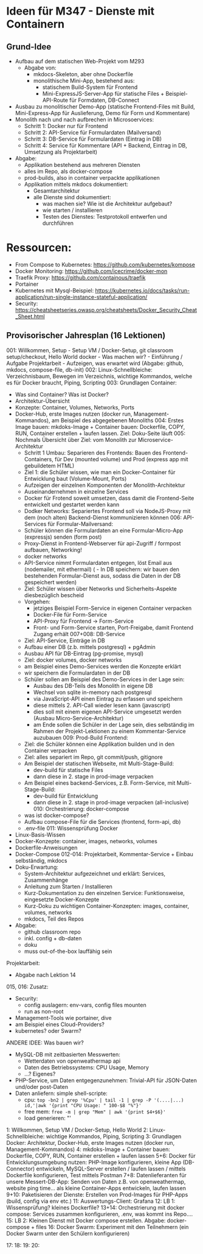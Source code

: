 

# Ideen für M347 - Dienste mit Containern

## Grund-Idee

- Aufbau auf dem statischen Web-Projekt vom M293
  - Abgabe von:
    - mkdocs-Skeleton, aber ohne Dockerfile
    - monolithische Mini-App, bestehend aus:
      - statischem Build-System für Frontend
      - Mini-ExpressJS-Server-App für statische Files + Beispiel-API-Route für Formdaten, DB-Connect
- Ausbau zu monolitischer Demo-App (statische Frontend-Files mit Build, Mini-Express-App für Auslieferung, Demo für Form und Kommentare)
- Monolith nach und nach aufbrechen in Microsoervices:
  - Schritt 1: Docker nur für Frontend
  - Schritt 2: API-Service für Formulardaten (Mailversand)
  - Schritt 3: DB-Service für Formulardaten (Eintrag in DB)
  - Schritt 4: Service für Kommentare (API + Backend, Eintrag in DB, Umsetzung als Projektarbeit)
- Abgabe:
  - Applikation bestehend aus mehreren Diensten
  - alles im Repo, als docker-compose
  - prod-builds, also in container verpackte applikationen
  - Applikation mittels mkdocs dokumentiert:
    - Gesamtarchitektur
    - alle Dienste sind dokumentiert:
      - was machen sie? Wie ist die Architektur aufgebaut?
      - wie starten / installieren
      - Testen des Dienstes: Testprotokoll entwerfen und durchführen
  

# Ressourcen:

- From Compose to Kubernetes: https://github.com/kubernetes/kompose
- Docker Monitoring: https://github.com/icecrime/docker-mon
- Traefik Proxy: https://github.com/containous/traefik
- Portainer
- Kubernetes mit Mysql-Beispiel: https://kubernetes.io/docs/tasks/run-application/run-single-instance-stateful-application/
- Security: https://cheatsheetseries.owasp.org/cheatsheets/Docker_Security_Cheat_Sheet.html


## Provisorischer Jahresplan (16 Lektionen)

001: Willkommen, Setup
    - Setup VM / Docker-Setup, git classroom setup/checkout, Hello World docker 
    - Was machen wir?
    - Einführung / Aufgabe Projektarbeit
    - Aufzeigen, was erwartet wird (Abgabe: github, mkdocs, compose-file, db-init)
002: Linux-Schnellbleiche: Verzeichnisbaum, Bewegen im Verzeichnis, wichtige Kommandos, welche es für Docker braucht, Piping, Scripting
003: Grundlagen Container: 
  - Was sind Container? Was ist Docker?
  - Architektur-Übersicht
  - Konzepte: Container, Volumes, Networks, Ports
  - Docker-Hub, erste Images nutzen (docker run, Management-Kommandos), am Beispiel des abgegebenen Monoliths
004: Erstes Image bauen: mkdoks-Image + Container bauen: Dockerfile, COPY, RUN, Container erstellen + laufen lassen. Ziel: Doku-Seite läuft
005: Nochmals Übersicht über Ziel: vom Monolith zur Microservice-Architektur
     - Schritt 1 Umbau: Separieren des Frontends: Bauen des Frontend-Containers, für Dev (mounted volume) und Prod (express app mit gebuildetem HTML)
     - Ziel 1: die Schüler wissen, wie man ein Docker-Container für Entwicklung baut (Volume-Mount, Ports)
     - Aufzeigen der einzelnen Komponenten der Monolith-Architektur
     - Auseinandernehmen in einzelne Services
     - Docker für Frotend soweit umsetzen, dass damit die Frontend-Seite entwickelt und gestartet werden kann
     - Dodker Networks: Separiertes Frontend soll via NodeJS-Proxy mit dem (noch alten) Backend-Dienst kommunizieren können
006: API-Services für Formular-Mailversand:
      - Schüler können die Formulardaten an eine Formular-Micro-App (expressjs) senden (form post)
      - Proxy-Dienst in Frontend-Webserver für api-Zugriff / formpost aufbauen, Networking!
      - docker networks
      - API-Service nimmt Formulardaten entgegen, löst Email aus (nodemailer, mit ethermail)
    ( - In DB speichern: wir bauen den bestehenden Formular-Dienst aus, sodass die Daten in der DB gespeichert werden)
      - Ziel: Schüler wissen über Networks und Sicherheits-Aspekte diesbezüglich bescheid
      - Vorgehen:
        - jetziges Beispiel Form-Service in eigenen Container verpacken
        - Docker-File für Form-Service
        - API-Proxy für Frontend -> Form-Service
        - Front- und Form-Service starten, Port-Freigabe, damit Frontend Zugang erhält
007+008: DB-Service
      - Ziel: API-Service, Einträge in DB
      - Aufbau einer DB (z.b. mittels postgresql) + pgAdmin
      - Ausbau API für DB-Eintrag (pg-promise, mysql)
      - Ziel: docker volumes, docker networks
      - am Beispiel eines Demo-Services werden die Konzepte erklärt
      - wir speichern die Formulardaten in der DB
      - Schüler sollen am Beispiel des Demo-Services in der Lage sein:
        - Ausbau des DB-Teils des Monolith in eigene DB
        - Wechsel von sqlite in-memory nach postgresql
        - via JavaScript-API einen Eintrag zu erfassen und speichern
        - diese mittels 2. API-Call wieder lesen kann (javascript)
        - dies soll mit einem eigenen API-Service umgesetzt werden (Ausbau Micro-Service-Architektur)
        - am Ende sollen die Schüler in der Lage sein, dies selbständig im Rahmen der Projekt-Lektionen
          zu einem Kommentar-Service auzubauen
009: Prod-Build Frontend:
      - Ziel: die Schüler können eine Applikation builden und in den Container verpacken
      - Ziel: alles separiert im Repo, git commit/push, gitignore
      - Am Beispiel der statischen Webseite, mit Multi-Stage-Build:
        - dev-build für statische Files
        - dann diese in 2. stage in prod-image verpacken
      - Am Beispiel eines backend-Services, z.B. Form-Service, mit Multi-Stage-Build:
        - dev-build für Entwicklung
        - dann diese in 2. stage in prod-image verpacken (all-inclusive)
010: Orchestrierung: docker-compose
      - was ist docker-compose?
      - Aufbau compose-File für die Services (frontend, form-api, db)
      - .env-file
011: Wissensprüfung Docker
  - Linux-Basis-Wissen
  - Docker-Konzepte: container, images, networks, volumes
  - Dockerfile-Anweisungen
  - Docker-Compose
012-014: Projektarbeit, Kommentar-Service + Einbau selbständig, mkdocs
  - Doku-Erwartung:
    - System-Architektur aufgezeichnet und erklärt: Services, Zusammenhänge
    - Anleitung zum Starten / Installieren
    - Kurz-Dokumentation zu den einzelnen Service: Funktionsweise, eingesetzte Docker-Konzepte
    - Kurz-Doku zu wichtigen Container-Konzepten: images, container, volumes, networks
    - mkdocs, Teil des Repos
  - Abgabe:
    - github classroom repo
    - inkl. config + db-daten
    - doku
    - muss out-of-the-box lauffähig sein

Projektarbeit:
- Abgabe nach Lektion 14

015, 016: Zusatz:
  - Security:
    - config auslagern: env-vars, config files mounten
    - run as non-root
  - Management-Tools wie portainer, dive
  - am Beispiel eines Cloud-Providers?
  - kubernetes? oder Swarm?




ANDERE IDEE: Was bauen wir?

- MySQL-DB mit zeitbasierten Messwerten:
  - Wetterdaten von openweathermap api
  - Daten des Betriebssystems: CPU Usage, Memory
  - ...? Eigenes?
- PHP-Service, um Daten entgegenzunehmen: Trivial-API für JSON-Daten und/oder post-Daten
- Daten anliefern: simple shell-scripte:
    - cpu: `top -bn2 | grep '%Cpu' | tail -1 | grep -P '(....|...) id,'|awk '{print "CPU Usage: " 100-$8 "%"}'`
    - free mem: `free -m | grep "Mem" | awk '{print $4+$6}'`
    - load generieren: "'

 1: Willkommen, Setup VM / Docker-Setup, Hello World
 2: Linux-Schnellbleiche: wichtige Kommandos, Piping, Scripting
 3: Grundlagen Docker: Architektur, Docker-Hub, erste Images nutzen (docker run, Management-Kommandos)
 4: mkdoks-Image + Container bauen: Dockerfile, COPY, RUN, Container erstellen + laufen lassen
 5+6: Docker für Entwicklungsumgebung nutzen: PHP-Image konfigurieren, kleine App (DB-Connector) entwickeln,
    MySQL-Server erstellen / laufen lassen / mittels Dockerfile konfigurieren, Test mittels Postman
 7+8: Datenlieferanten für unsere Messert-DB-App: Senden von Daten z.B. von openweathermap, website ping time...
      als kleine Container-Apps entwickeln, laufen lassen
 9+10: Paketisieren der Dienste: Erstellen von Prod-Images für PHP-Apps (build, config via env etc.)
 11: Auswertungs-Client: Grafana
12: LB 1: Wissensprüfung? kleines Dockerfile?
13+14: Orchestrierung mit docker compose: Services zusammen konfigurieren, .env, was kommt ins Repo....
15: LB 2: Kleinen Dienst mit Docker compose erstellen. Abgabe: docker-compose + files
16: Docker Swarm: Experiment mit den Teilnehmern (ein Docker Swarm unter den Schülern konfigurieren)


17: 
18: 
19: 
20: 
